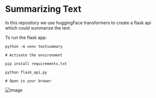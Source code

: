 # Summarizing Text 

In this repository we use huggingFace transformers  to create a flask api which could summarize the text.


To run the flask app:


```
python -m venv textsummary

# Activate the environment

pip install requirements.txt 

python flask_api.py

# Open in your brower

```

![image]('TextSummarizer.jpeg')

